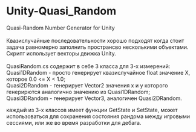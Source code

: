 # Unity-Quasi_Random
Quasi-Random Number Generator for Unity
<br><br>
Квазислучайные последовательности хорошо подходят когда стоит задача равномерно заполнить пространсво несколькими объектами. Скрипт использует векторы движка Unity.
<br><br>
QuasiRandom.cs содержит в себе 3 класса для 3-х измерений:<br>
Quasi1DRandom - просто генерирует квазислучайное float значение X, которое 0.0 <= X < 1.0;<br>
Quasi2DRandom - генерирует Vector2 значения x и y которого генерирются аналогично значению из Quasi1DRandom;<br>
Quasi3DRandom - генерирует Vector3, аналогичен Quasi2DRandom.

каждый из 3-х классов имеет функции GetState и SetState, может использоваться для сохранения состояния рандома между игровыми сессиями, или же во время разработки для дебага.
